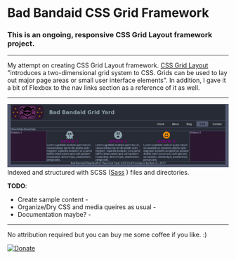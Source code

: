 # Bad Bandaid CSS Grid Framework

### This is an ongoing, responsive CSS Grid Layout framework project.
***
My attempt on creating CSS Grid Layout framework.  [CSS Grid Layout](https://developer.mozilla.org/en-US/docs/Web/CSS/CSS_Grid_Layout/Basic_Concepts_of_Grid_Layout) "introduces a two-dimensional grid system to CSS. Grids can be used to lay out major page areas or small user interface elements". In addition, I gave it a bit of Flexbox to the nav links section as a reference of it as well.
***
![Framework Snapshot](preview.png  "Thee Grid Yard Framework")
Indexed and structured with SCSS ([Sass](http://sass-lang.com/) ) files and directories.

**TODO**:
- Create sample content -
- Organize/Dry CSS and media queires as usual -
- Documentation maybe? -

***
No attribution required but you can buy me some coffee if you like. :)

[![Donate](https://img.shields.io/badge/Donate-PayPal-green.svg)](https://www.paypal.com/cgi-bin/webscr?cmd=_s-xclick&hosted_button_id=9KNEYLQQ2NNEE)

